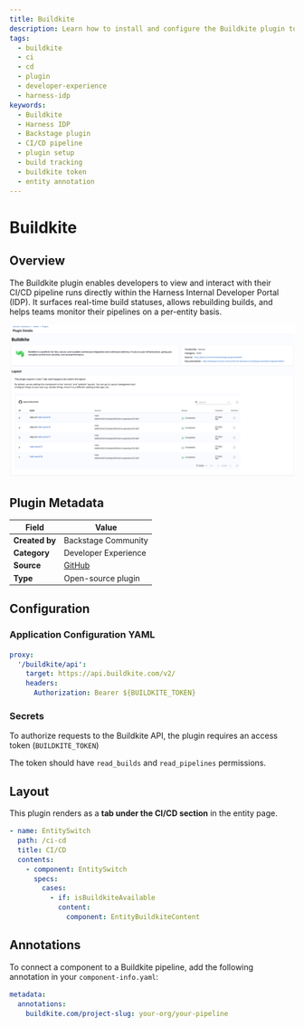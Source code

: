```yaml
---
title: Buildkite
description: Learn how to install and configure the Buildkite plugin to visualize CI/CD builds in Harness Internal Developer Portal (IDP).
tags:
  - buildkite
  - ci
  - cd
  - plugin
  - developer-experience
  - harness-idp
keywords:
  - Buildkite
  - Harness IDP
  - Backstage plugin
  - CI/CD pipeline
  - plugin setup
  - build tracking
  - buildkite token
  - entity annotation
---
```


# Buildkite 

## Overview

The Buildkite plugin enables developers to view and interact with their CI/CD pipeline runs directly within the Harness Internal Developer Portal (IDP). It surfaces real-time build statuses, allows rebuilding builds, and helps teams monitor their pipelines on a per-entity basis.

![buildkite](./static/buildkite.png)

## Plugin Metadata

| Field         | Value |
|---------------|-------|
| **Created by** | Backstage Community |
| **Category**   | Developer Experience |
| **Source**     | [GitHub](https://github.com/RoadieHQ/roadie-backstage-plugins/tree/main/plugins/frontend/backstage-plugin-buildkite) |
| **Type**       | Open-source plugin |

## Configuration

### Application Configuration YAML


```yaml
proxy:
  '/buildkite/api':
    target: https://api.buildkite.com/v2/
    headers:
      Authorization: Bearer ${BUILDKITE_TOKEN}
````


### Secrets

To authorize requests to the Buildkite API, the plugin requires an access token (`BUILDKITE_TOKEN`)

The token should have `read_builds` and `read_pipelines` permissions.


## Layout

This plugin renders as a **tab under the CI/CD section** in the entity page.


```yaml
- name: EntitySwitch
  path: /ci-cd
  title: CI/CD
  contents:
    - component: EntitySwitch
      specs:
        cases:
          - if: isBuildkiteAvailable
            content:
              component: EntityBuildkiteContent
```



## Annotations

To connect a component to a Buildkite pipeline, add the following annotation in your `component-info.yaml`:

```yaml
metadata:
  annotations:
    buildkite.com/project-slug: your-org/your-pipeline
```



